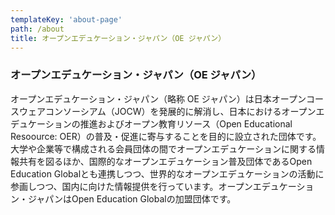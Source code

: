 ```yaml
---
templateKey: 'about-page'
path: /about
title: オープンエデュケーション・ジャパン（OE ジャパン）
---
```

### オープンエデュケーション・ジャパン（OE ジャパン）
オープンエデュケーション・ジャパン（略称 OE ジャパン）は日本オープンコースウェアコンソーシアム（JOCW）を発展的に解消し、日本におけるオープンエデュケーションの推進およびオープン教育リソース（Open Educational Resoource: OER）の普及・促進に寄与することを目的に設立された団体です。大学や企業等で構成される会員団体の間でオープンエデュケーションに関する情報共有を図るほか、国際的なオープンエデュケーション普及団体であるOpen Education Globalとも連携しつつ、世界的なオープンエデュケーションの活動に参画しつつ、国内に向けた情報提供を行っています。オープンエデュケーション・ジャパンはOpen Education Globalの加盟団体です。